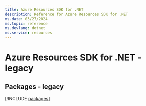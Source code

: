 ```yaml
---
title: Azure Resources SDK for .NET
description: Reference for Azure Resources SDK for .NET
ms.date: 03/27/2024
ms.topic: reference
ms.devlang: dotnet
ms.service: resources
---
```

# Azure Resources SDK for .NET - legacy
## Packages - legacy
[!INCLUDE [packages](resources-index.md)]